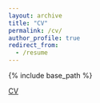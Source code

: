 ```yaml
---
layout: archive
title: "CV"
permalink: /cv/
author_profile: true
redirect_from:
  - /resume
---
```


{% include base_path %}

[CV](https://rextlfung.github.io/rmi/files/rexfungCVspring2024.pdf)
